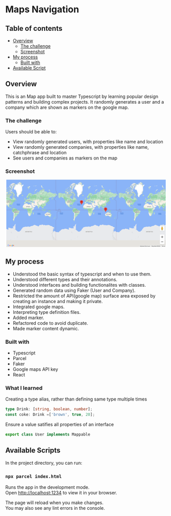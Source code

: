 # Maps Navigation

## Table of contents

- [Overview](#overview)
  - [The challenge](#the-challenge)
  - [Screenshot](#screenshot)
- [My process](#my-process)
  - [Built with](#built-with)
- [Available Script](#available-scripts)

## Overview

This is an Map app built to master Typescript by learning popular design patterns and building complex projects. It randomly generates a user and a company which are shown as markers on the google map.

### The challenge

Users should be able to:

- View randomly generated users, with properties like name and location
- View randomly generated companies, with properties like name, catchphrase and location
- See users and companies as markers on the map

### Screenshot

![Screen](./Screenshot.png)

## My process

- Understood the basic syntax of typescript and when to use them.
- Understood different types and their annotations.
- Understood interfaces and building functionalites with classes.
- Generated random data using Faker (User and Company).
- Restricted the amount of API(google map) surface area exposed by creating an instance and making it private.
- Integrated google maps.
- Interpreting type definition files.
- Added marker.
- Refactored code to avoid duplicate.
- Made marker content dynamic.

### Built with

- Typescript
- Parcel
- Faker
- Google maps API key
- React

### What I learned

Creating a type alias, rather than defining same type multiple times

```ts
type Drink: [string, boolean, number];
const coke: Drink =['brown', true, 20];
```

Ensure a value satifies all properties of an interface

```ts
export class User implements Mappable
```

## Available Scripts

In the project directory, you can run:

### `npx parcel index.html`

Runs the app in the development mode.\
Open [http://localhost:1234](http://localhost:1234) to view it in your browser.

The page will reload when you make changes.\
You may also see any lint errors in the console.
